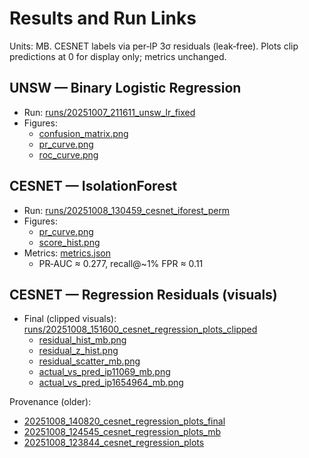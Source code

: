 # Results and Run Links

Units: MB. CESNET labels via per‑IP 3σ residuals (leak‑free). Plots clip predictions at 0 for display only; metrics unchanged.

## UNSW — Binary Logistic Regression
- Run: [runs/20251007_211611_unsw_lr_fixed](../runs/20251007_211611_unsw_lr_fixed)
- Figures:
  - [confusion_matrix.png](../runs/20251007_211611_unsw_lr_fixed/figures/confusion_matrix.png)
  - [pr_curve.png](../runs/20251007_211611_unsw_lr_fixed/figures/pr_curve.png)
  - [roc_curve.png](../runs/20251007_211611_unsw_lr_fixed/figures/roc_curve.png)

## CESNET — IsolationForest
- Run: [runs/20251008_130459_cesnet_iforest_perm](../runs/20251008_130459_cesnet_iforest_perm)
- Figures:
  - [pr_curve.png](../runs/20251008_130459_cesnet_iforest_perm/figures/pr_curve.png)
  - [score_hist.png](../runs/20251008_130459_cesnet_iforest_perm/figures/score_hist.png)
- Metrics: [metrics.json](../runs/20251008_130459_cesnet_iforest_perm/metrics.json)
  - PR‑AUC ≈ 0.277, recall@~1% FPR ≈ 0.11

## CESNET — Regression Residuals (visuals)
- Final (clipped visuals): [runs/20251008_151600_cesnet_regression_plots_clipped](../runs/20251008_151600_cesnet_regression_plots_clipped)
  - [residual_hist_mb.png](../runs/20251008_151600_cesnet_regression_plots_clipped/figures/residual_hist_mb.png)
  - [residual_z_hist.png](../runs/20251008_151600_cesnet_regression_plots_clipped/figures/residual_z_hist.png)
  - [residual_scatter_mb.png](../runs/20251008_151600_cesnet_regression_plots_clipped/figures/residual_scatter_mb.png)
  - [actual_vs_pred_ip11069_mb.png](../runs/20251008_151600_cesnet_regression_plots_clipped/figures/actual_vs_pred_ip11069_mb.png)
  - [actual_vs_pred_ip1654964_mb.png](../runs/20251008_151600_cesnet_regression_plots_clipped/figures/actual_vs_pred_ip1654964_mb.png)

Provenance (older):
- [20251008_140820_cesnet_regression_plots_final](../runs/20251008_140820_cesnet_regression_plots_final)
- [20251008_124545_cesnet_regression_plots_mb](../runs/20251008_124545_cesnet_regression_plots_mb)
- [20251008_123844_cesnet_regression_plots](../runs/20251008_123844_cesnet_regression_plots)
